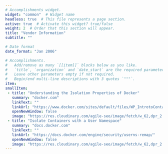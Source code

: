 ```yaml
---
# Accomplishments widget.
widget: "common"  # Widget name
headless: true  # This file represents a page section.
active: true  # Activate this widget? true/false
weight: 2  # Order that this section will appear.
title: "Vendor Information"
subtitle: ""

# Date format
date_format: "Jan 2006"

# Accomplishments.
#   Add/remove as many `[[item]]` blocks below as you like.
#   `title`, `organization` and `date_start` are the required parameters.
#   Leave other parameters empty if not required.
#   Begin/end multi-line descriptions with 3 quotes `"""`.
item:
smallItem: 
 - title: "Understanding the Isolation Properties of Docker"
   summary: "docker.com"
   linkText: ""
   linkUrl: "https://www.docker.com/sites/default/files/WP_IntrotoContainerSecurity_08.19.2016.pdf"
   openNewWindow: false
   image: "https://res.cloudinary.com/agile-seo/image/fetch/w_62,dpr_2.0,d_blank_am8gzx.png/https%3A%2F%2Flogo.clearbit.com%2Fdocker.com%3Fsize%3D250"
 - title: "Isolate Containers with a User Namespace"
   summary: "docs.docker.com"
   linkText: ""
   linkUrl: "https://docs.docker.com/engine/security/userns-remap/"
   openNewWindow: false
   image: "https://res.cloudinary.com/agile-seo/image/fetch/w_62,dpr_2.0,d_blank_am8gzx.png/https%3A%2F%2Flogo.clearbit.com%2Fdocs.docker.com%3Fsize%3D250"
---
```


